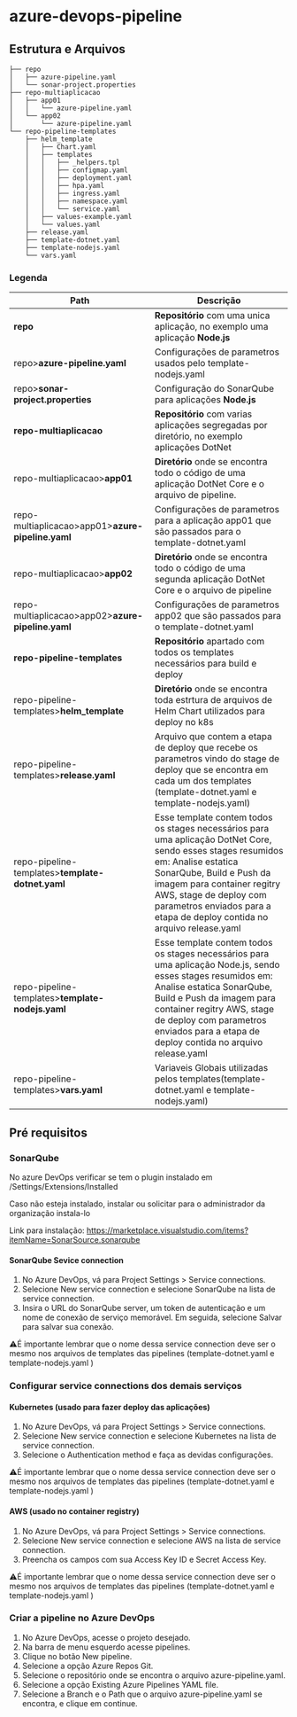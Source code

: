 # azure-devops-pipeline

## Estrutura e Arquivos
```
├── repo
│   ├── azure-pipeline.yaml
│   └── sonar-project.properties
├── repo-multiaplicacao
│   ├── app01
│   │   └── azure-pipeline.yaml
│   └── app02
│       └── azure-pipeline.yaml
└── repo-pipeline-templates
    ├── helm_template
    │   ├── Chart.yaml
    │   ├── templates
    │   │   ├── _helpers.tpl
    │   │   ├── configmap.yaml
    │   │   ├── deployment.yaml
    │   │   ├── hpa.yaml
    │   │   ├── ingress.yaml
    │   │   ├── namespace.yaml
    │   │   └── service.yaml
    │   ├── values-example.yaml
    │   └── values.yaml
    ├── release.yaml
    ├── template-dotnet.yaml
    ├── template-nodejs.yaml
    └── vars.yaml
```
### Legenda
| Path                                              | Descrição                                                                                                                                                                                                                                                                                       |
|---------------------------------------------------|-------------------------------------------------------------------------------------------------------------------------------------------------------------------------------------------------------------------------------------------------------------------------------------------------|
| **repo**                                          | **Repositório** com uma unica aplicação, no exemplo uma aplicação **Node.js**                                                                                                                                                                                                                   |
| repo>**azure-pipeline.yaml**                      | Configurações de parametros usados pelo template-nodejs.yaml                                                                                                                                                                                                                                    |
| repo>**sonar-project.properties**                 | Configuração do SonarQube para aplicações **Node.js**                                                                                                                                                                                                                                           |
| **repo-multiaplicacao**                           | **Repositório** com varias aplicações segregadas por diretório, no exemplo aplicações DotNet                                                                                                                                                                                                    |
| repo-multiaplicacao>**app01**                     | **Diretório** onde se encontra todo o código de uma aplicação DotNet Core e o arquivo de pipeline.                                                                                                                                                                                              |
| repo-multiaplicacao>app01>**azure-pipeline.yaml** | Configurações de parametros para a aplicação app01 que são passados para o template-dotnet.yaml                                                                                                                                                                                                 |
| repo-multiaplicacao>**app02**                     | **Diretório** onde se encontra todo o código de uma segunda aplicação DotNet Core e o arquivo de pipeline                                                                                                                                                                                       |
| repo-multiaplicacao>app02>**azure-pipeline.yaml** | Configurações de parametros app02 que são passados para o template-dotnet.yaml                                                                                                                                                                                                                  |
| **repo-pipeline-templates**                       | **Repositório** apartado com todos os templates necessários para build e deploy                                                                                                                                                                                                                 |
| repo-pipeline-templates>**helm_template**         | **Diretório** onde se encontra toda estrtura de arquivos de Helm Chart utilizados para deploy no k8s                                                                                                                                                                                            |
| repo-pipeline-templates>**release.yaml**          | Arquivo que contem a etapa de deploy que recebe os parametros vindo do stage de deploy que se encontra em cada um dos templates (template-dotnet.yaml e template-nodejs.yaml)                                                                                                                   |
| repo-pipeline-templates>**template-dotnet.yaml**  | Esse template contem todos os stages necessários para uma aplicação DotNet Core, sendo esses stages resumidos em: Analise estatica SonarQube, Build e Push da imagem para container regitry AWS, stage de deploy com parametros enviados para a etapa de deploy contida no arquivo release.yaml |
| repo-pipeline-templates>**template-nodejs.yaml**  | Esse template contem todos os stages necessários para uma aplicação Node.js, sendo esses stages resumidos em: Analise estatica SonarQube, Build e Push da imagem para container regitry AWS, stage de deploy com parametros enviados para a etapa de deploy contida no arquivo release.yaml     |
| repo-pipeline-templates>**vars.yaml**             | Variaveis Globais utilizadas pelos templates(template-dotnet.yaml e template-nodejs.yaml)                                                                                                                                                                                                       |

## Pré requisitos

### SonarQube

No azure DevOps verificar se tem o plugin instalado em <organization>/Settings/Extensions/Installed

Caso não esteja instalado, instalar ou solicitar para o administrador da organização instala-lo

Link para instalação: https://marketplace.visualstudio.com/items?itemName=SonarSource.sonarqube

 #### SonarQube Sevice connection

1. No Azure DevOps, vá para  Project Settings > Service connections.
2. Selecione New service connection e selecione SonarQube na lista de service connection.
3. Insira o URL do SonarQube server, um token de autenticação e um nome de conexão de serviço memorável. Em seguida, selecione Salvar para salvar sua conexão.

⚠️É importante lembrar que o nome dessa service connection deve ser o mesmo nos arquivos de templates das pipelines (template-dotnet.yaml e template-nodejs.yaml )

### Configurar service connections dos demais serviços
 
 #### Kubernetes (usado para fazer deploy das aplicações)
  1. No Azure DevOps, vá para  Project Settings > Service connections.
  2. Selecione New service connection e selecione Kubernetes na lista de service connection.
  3. Selecione o Authentication method e faça as devidas configurações.
  
  ⚠️É importante lembrar que o nome dessa service connection deve ser o mesmo nos arquivos de templates das pipelines (template-dotnet.yaml e template-nodejs.yaml )

 #### AWS (usado no container registry)
  1. No Azure DevOps, vá para  Project Settings > Service connections.
  2. Selecione New service connection e selecione AWS na lista de service connection.
  3. Preencha os campos com sua Access Key ID e Secret Access Key.

  ⚠️É importante lembrar que o nome dessa service connection deve ser o mesmo nos arquivos de templates das pipelines (template-dotnet.yaml e template-nodejs.yaml )

### Criar a pipeline no Azure DevOps
  1. No Azure DevOps, acesse o projeto desejado.
  2. Na barra de menu esquerdo acesse pipelines.
  3. Clique no botão New pipeline.
  4. Selecione a opção Azure Repos Git.
  5. Selecione o repositório onde se encontra o arquivo azure-pipeline.yaml.
  6. Selecione a opção Existing Azure Pipelines YAML file.
  7. Selecione a Branch e o Path que o arquivo azure-pipeline.yaml se encontra, e clique em continue. 
